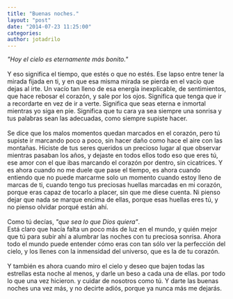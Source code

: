 ```yaml
---
title: "Buenas noches."
layout: "post"
date: "2014-07-23 11:25:00"
categories: 
author: jotadrilo
---
```


<div class="css-full-post-content js-full-post-content">
<i>"Hoy el cielo es eternamente más bonito."</i><br /><br />Y eso significa el tiempo, que estés o que no estés. Ese lapso entre tener la mirada fijada en ti, y en que esa misma mirada se pierda en el vacío que dejas al irte. Un vacío tan lleno de esa energía inexplicable, de sentimientos, que hace rebosar el corazón, y sale por los ojos. Significa que tenga que ir a recordarte en vez de ir a verte. Significa que seas eterna e inmortal mientras yo siga en pie. Significa que tu cara ya sea siempre una sonrisa y tus palabras sean las adecuadas, como siempre supiste hacer.<br /><br />Se dice que los malos momentos quedan marcados en el corazón, pero tú supiste ir marcando poco a poco, sin hacer daño como hace el aire con las montañas. Hiciste de tus seres queridos un precioso lugar al que observar mientras pasaban los años, y dejaste en todos ellos todo eso que eres tú, ese amor con el que ibas marcando el corazón por dentro, sin cicatrices. Y es ahora cuando no me duele que pase el tiempo, es ahora cuando entiendo que no puede marcarme solo un momento cuando estoy lleno de marcas de ti, cuando tengo tus preciosas huellas marcadas en mi corazón, porque eras capaz de tocarlo a placer, sin que me diese cuenta. Ni pienso dejar que nada se marque encima de ellas, porque esas huellas eres tú, y no pienso olvidar porqué están ahí.<br /><br />Como tú decías, <i>"que sea lo que Dios quiera"</i>.<br />Está claro que hacía falta un poco más de luz en el mundo, y quién mejor que tú para subir ahí a alumbrar las noches con tu preciosa sonrisa. Ahora todo el mundo puede entender cómo eras con tan sólo ver la perfección del cielo, y los llenes con la inmensidad del universo, que es la de tu corazón.<br /><br />Y también es ahora cuando miro el cielo y deseo que bajen todas las estrellas esta noche al menos, y darle un beso a cada una de ellas. por todo lo que una vez hicieron. y cuidar de nosotros como tú. Y darte las buenas noches una vez más, y no decirte adiós, porque ya nunca más me dejarás.
</div>
